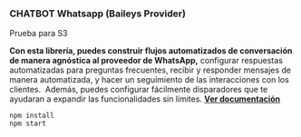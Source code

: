 ### CHATBOT Whatsapp (Baileys Provider)
Prueba para S3

**Con esta librería, puedes construir flujos automatizados de conversación de manera agnóstica al proveedor de WhatsApp,** configurar respuestas automatizadas para preguntas frecuentes, recibir y responder mensajes de manera automatizada, y hacer un seguimiento de las interacciones con los clientes.  Además, puedes configurar fácilmente disparadores que te ayudaran a expandir las funcionalidades sin límites. 
**[Ver documentación](https://bot-whatsapp.netlify.app/)**


```
npm install
npm start
```
